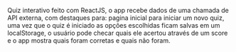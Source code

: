 Quiz interativo feito com ReactJS, o app recebe dados de uma chamada de API externa, com destaques para: pagina inicial para iniciar um novo quiz, uma vez que o quiz é iniciado as opções escolhidas ficam salvas em um localStorage, o usuário pode checar quais ele acertou através de um score e o app mostra quais foram corretas e quais não foram.
